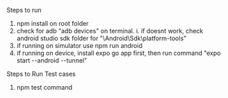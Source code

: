 Steps to run

1. npm install on root folder
2. check for adb "adb devices" on terminal.
   i. if doesnt work, check android studio sdk folder for "\Android\Sdk\platform-tools"
3. if running on simulator use npm run android
4. if running on device, install expo go app first, then run command "expo start --android --tunnel"

Steps to Run Test cases

1. npm test command